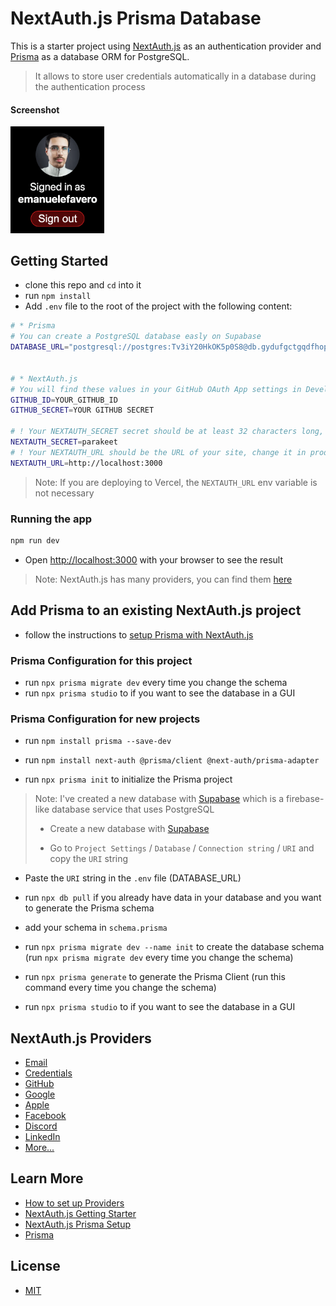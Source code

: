 # NextAuth.js Prisma Database

This is a starter project using [NextAuth.js](https://next-auth.js.org/) as an authentication provider and [Prisma](https://www.prisma.io/) as a database ORM for PostgreSQL.

> It allows to store user credentials automatically in a database during the authentication process

#### Screenshot

<img src="screenshot.png" alt="screenshot" width="150">

## Getting Started

- clone this repo and `cd` into it
- run `npm install`
- Add `.env` file to the root of the project with the following content:

```bash
# * Prisma
# You can create a PostgreSQL database easly on Supabase
DATABASE_URL="postgresql://postgres:Tv3iY20HkOK5p0S8@db.gydufgctgqdfhopzfypu.supabase.co:5432/postgres"


# * NextAuth.js
# You will find these values in your GitHub OAuth App settings in Developer Settings on GitHub (Client ID and client secret), you will need to create a new OAuth App
GITHUB_ID=YOUR_GITHUB_ID
GITHUB_SECRET=YOUR GITHUB SECRET

# ! Your NEXTAUTH_SECRET secret should be at least 32 characters long, not parakeet :)
NEXTAUTH_SECRET=parakeet
# ! Your NEXTAUTH_URL should be the URL of your site, change it in production
NEXTAUTH_URL=http://localhost:3000
```

> Note: If you are deploying to Vercel, the `NEXTAUTH_URL` env variable is not necessary

### Running the app

```bash
npm run dev
```

- Open [http://localhost:3000](http://localhost:3000) with your browser to see the result

> Note: NextAuth.js has many providers, you can find them [here](https://next-auth.js.org/configuration/providers)

## Add Prisma to an existing NextAuth.js project

- follow the instructions to [setup Prisma with NextAuth.js](https://next-auth.js.org/adapters/prisma)

### Prisma Configuration for this project

- run `npx prisma migrate dev` every time you change the schema
- run `npx prisma studio` to if you want to see the database in a GUI

### Prisma Configuration for new projects

- run `npm install prisma --save-dev`
- run `npm install next-auth @prisma/client @next-auth/prisma-adapter`

- run `npx prisma init` to initialize the Prisma project

> Note: I've created a new database with [Supabase](https://supabase.com/) which is a firebase-like database service that uses PostgreSQL
>
> - Create a new database with [Supabase](https://supabase.com/)
>
> - Go to `Project Settings` / `Database` / `Connection string` / `URI` and copy the `URI` string

- Paste the `URI` string in the `.env` file (DATABASE_URL)

- run `npx db pull` if you already have data in your database and you want to generate the Prisma schema

- add your schema in `schema.prisma`

- run `npx prisma migrate dev --name init` to create the database schema (run `npx prisma migrate dev` every time you change the schema)

- run `npx prisma generate` to generate the Prisma Client (run this command every time you change the schema)

- run `npx prisma studio` to if you want to see the database in a GUI

## NextAuth.js Providers

- [Email](https://next-auth.js.org/configuration/providers/email)
- [Credentials](https://next-auth.js.org/configuration/providers/credentials)
- [GitHub](https://next-auth.js.org/providers/github)
- [Google](https://next-auth.js.org/providers/google)
- [Apple](https://next-auth.js.org/providers/apple)
- [Facebook](https://next-auth.js.org/providers/facebook)
- [Discord](https://next-auth.js.org/providers/discord)
- [LinkedIn](https://next-auth.js.org/providers/linkedin)
- [More...](https://next-auth.js.org/configuration/providers/oauth#built-in-providers)

## Learn More

- [How to set up Providers](https://next-auth.js.org/configuration/providers/oauth#built-in-providers)
- [NextAuth.js Getting Starter](https://next-auth.js.org/getting-started/example)
- [NextAuth.js Prisma Setup](https://next-auth.js.org/adapters/prisma)
- [Prisma](https://www.prisma.io/)

## License

- [MIT](LICENSE.md)

